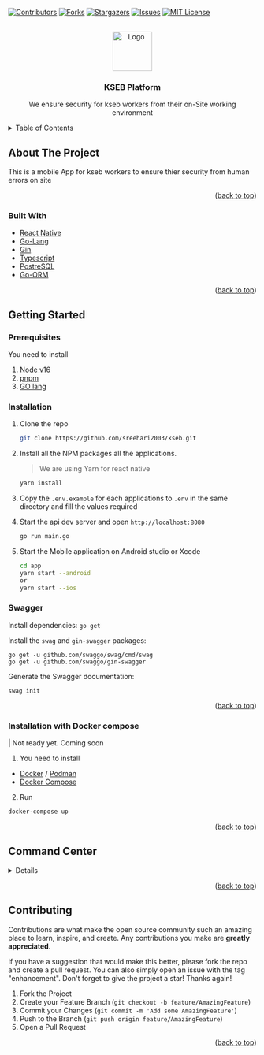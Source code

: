 [![Contributors][contributors-shield]][contributors-url]
[![Forks][forks-shield]][forks-url]
[![Stargazers][stars-shield]][stars-url]
[![Issues][issues-shield]][issues-url]
[![MIT License][license-shield]][license-url]

<!-- PROJECT LOGO -->
<br />
<div align="center">
  <a href="#link">
    <img src="app\assets\kseb_logo.png" alt="Logo" width="80" height="80">
  </a>

  <h3 align="center">KSEB Platform</h3>

  <p align="center">
    We ensure security for kseb workers from their on-Site working environment 
    <br />
  </p>
</div>

<!-- TABLE OF CONTENTS -->
<details>
  <summary>Table of Contents</summary>
  <ol>
    <li>
      <a href="#about-the-project">About The Project</a>
      <ul>
        <li><a href="#built-with">Built With</a></li>
      </ul>
    </li>
    <li>
      <a href="#getting-started">Getting Started</a>
      <ul>
        <li><a href="#prerequisites">Prerequisites</a></li>
        <li><a href="#installation">Installation</a></li>
      </ul>
    </li>
  </ol>
</details>

<!-- ABOUT THE PROJECT -->

## About The Project

This is a mobile App for kseb workers to ensure thier security from human errors on site

<p align="right">(<a href="#top">back to top</a>)</p>

### Built With

- [React Native ](https://expo.dev/)
- [Go-Lang](https://go.dev/)
- [Gin](https://gin-gonic.com/)
- [Typescript](https://www.typescriptlang.org/)
- [PostreSQL](https://www.postgresql.org/)
- [Go-ORM](https://gorm.io/)

<p align="right">(<a href="#top">back to top</a>)</p>

<!-- GETTING STARTED -->

## Getting Started

### Prerequisites

You need to install

1. [Node v16](https://nodejs.org/en/)
2. [pnpm](https://pnpm.io/)
3. [GO lang](https://go.dev/)

### Installation

1. Clone the repo

   ```sh
   git clone https://github.com/sreehari2003/kseb.git
   ```

2. Install all the NPM packages all the applications.

   > We are using Yarn for react native

   ```sh
   yarn install
   ```

3. Copy the `.env.example` for each applications to `.env` in the same directory and fill the values required

4. Start the api dev server and open `http://localhost:8080`

   ```sh
   go run main.go
   ```

5. Start the Mobile application on Android studio or Xcode

   ```sh
   cd app
   yarn start --android
   or
   yarn start --ios
   ```

### Swagger
Install dependencies:
` go get `

Install the `swag` and `gin-swagger` packages:

```
go get -u github.com/swaggo/swag/cmd/swag
go get -u github.com/swaggo/gin-swagger
```

Generate the Swagger documentation:
```
swag init
```

<p align="right">(<a href="#top">back to top</a>)</p>

### Installation with Docker compose

| Not ready yet. Coming soon

1. You need to install

- [Docker](https://www.docker.com/) / [Podman](https://podman.io/)
- [Docker Compose](https://docs.docker.com/compose/)

2. Run

```sh
docker-compose up
```

<p align="right">(<a href="#top">back to top</a>)</p>

## Command Center

<details>

  <!-- <summary>
  All the commands for applications can be executed from the root directory using PNPM Workspace and Turborepo.
  </summary> -->

### Misc Commands

1. Run lint

   ```sh
     yarn lint
   ```

2. Run lint with autofixable fixes

   ```sh
     pnpm lint-fix
   ```

</details>

<p align="right">(<a href="#top">back to top</a>)</p>

## Contributing

Contributions are what make the open source community such an amazing place to learn, inspire, and create. Any contributions you make are **greatly appreciated**.

If you have a suggestion that would make this better, please fork the repo and create a pull request. You can also simply open an issue with the tag "enhancement".
Don't forget to give the project a star! Thanks again!

1. Fork the Project
2. Create your Feature Branch (`git checkout -b feature/AmazingFeature`)
3. Commit your Changes (`git commit -m 'Add some AmazingFeature'`)
4. Push to the Branch (`git push origin feature/AmazingFeature`)
5. Open a Pull Request

<p align="right">(<a href="#top">back to top</a>)</p>

[contributors-shield]: https://img.shields.io/github/contributors/sreehari2003/kseb.svg?style=for-the-badge
[contributors-url]: https://github.com/sreehari2003/kseb/graphs/contributors
[forks-shield]: https://img.shields.io/github/forks/sreehari2003/kseb.svg?style=for-the-badge
[forks-url]: https://github.com/sreehari2003/kseb/network/members
[stars-shield]: https://img.shields.io/github/stars/sreehari2003/kseb.svg?style=for-the-badge
[stars-url]: https://github.com/sreehari2003/kseb/stargazers
[issues-shield]: https://img.shields.io/github/issues/sreehari2003/kseb.svg?style=for-the-badge
[issues-url]: https://github.com/sreehari2003/kseb/issues
[license-shield]: https://img.shields.io/github/license/sreehari2003/kseb.svg?style=for-the-badge
[license-url]: https://github.com/sreehari2003/kseb/blob/main/LICENCE
